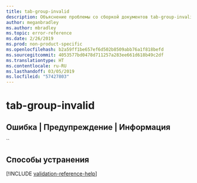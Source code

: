 ```yaml
---
title: tab-group-invalid
description: Объяснение проблемы со сборкой документов tab-group-invalid и способа ее устранения
author: meganbradley
ms.author: mbradley
ms.topic: error-reference
ms.date: 2/26/2019
ms.prod: non-product-specific
ms.openlocfilehash: b2a59ff1be657ef6d502b8509abb76a1f818befd
ms.sourcegitcommit: 4053577bd0478d711257a283ee661d618b49c2df
ms.translationtype: HT
ms.contentlocale: ru-RU
ms.lasthandoff: 03/05/2019
ms.locfileid: "57427803"
---
```

# <a name="tab-group-invalid"></a>tab-group-invalid

## <a name="error--warning--info"></a>Ошибка | Предупреждение | Информация

``

## <a name="resolution"></a>Способы устранения

<!--make sure to add this file to your includes folder and verify the path-->
[!INCLUDE [validation-reference-help](includes/validation-reference-help.md)]
